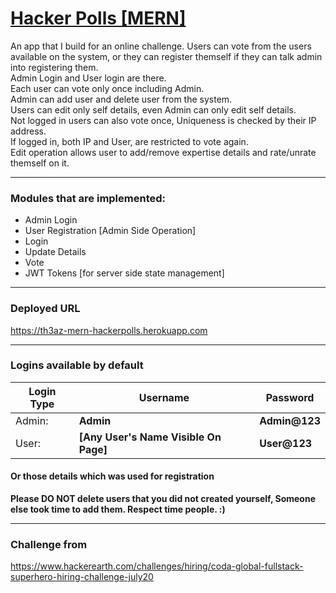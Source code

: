 # [Hacker Polls [MERN]](https://th3az-mern-hackerpolls.herokuapp.com)
An app that I build for an online challenge.
Users can vote from the users available on the system, or they can register themself if they can talk admin into registering them. \
Admin Login and User login are there. \
Each user can vote only once including Admin. \
Admin can add user and delete user from the system. \
Users can edit only self details, even Admin can only edit self details. \
Not logged in users can also vote once, Uniqueness is checked by their IP address. \
If logged in, both IP and User, are restricted to vote again. \
Edit operation allows user to add/remove expertise details and rate/unrate themself on it.

---

### Modules that are implemented:
 - Admin Login
 - User Registration [Admin Side Operation]
 - Login
 - Update Details
 - Vote
 - JWT Tokens [for server side state management]

---

### Deployed URL
https://th3az-mern-hackerpolls.herokuapp.com

---

### Logins available by default
|Login Type|Username|Password|
|---|---|---|
|Admin: |**Admin**|**Admin@123** |
|User: |**[Any User's Name Visible On Page]**|**User@123**|

#### Or those details which was used for registration

**Please DO NOT delete users that you did not created yourself, Someone else took time to add them. Respect time people. :)**

---

### Challenge from
https://www.hackerearth.com/challenges/hiring/coda-global-fullstack-superhero-hiring-challenge-july20
